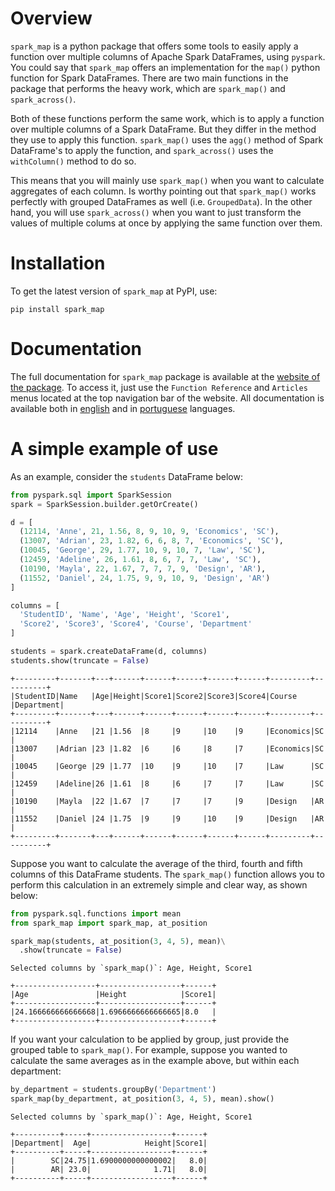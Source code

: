 
# Overview

`spark_map` is a python package that offers some tools to easily apply a function over multiple columns of Apache Spark DataFrames, using `pyspark`. You could say that `spark_map` offers an implementation for the `map()` python function for Spark DataFrames. There are two main functions in the package that performs the heavy work, which are `spark_map()` and `spark_across()`.

Both of these functions perform the same work, which is to apply a function over multiple columns of a Spark DataFrame. But they differ in the method they use to apply this function. `spark_map()` uses the `agg()` method of Spark DataFrame's to apply the function, and `spark_across()` uses the `withColumn()` method to do so.

This means that you will mainly use `spark_map()` when you want to calculate aggregates of each column. Is worthy pointing out that `spark_map()` works perfectly with grouped DataFrames as well (i.e. `GroupedData`). In the other hand, you will use `spark_across()` when you want to just transform the values of multiple colums at once by applying the same function over them.

# Installation

To get the latest version of `spark_map` at PyPI, use:

```
pip install spark_map
```

# Documentation

The full documentation for `spark_map` package is available at the [website of the package](https://pedropark99.github.io/spark_map/). To access it, just use the `Function Reference` and `Articles` menus located at the top navigation bar of the website. All documentation is available both in [english](https://pedropark99.github.io/spark_map/reference-en.html) and in [portuguese](https://pedropark99.github.io/spark_map/reference-ptbr.html) languages.



# A simple example of use

As an example, consider the `students` DataFrame below:

```python
from pyspark.sql import SparkSession
spark = SparkSession.builder.getOrCreate()

d = [
  (12114, 'Anne', 21, 1.56, 8, 9, 10, 9, 'Economics', 'SC'),
  (13007, 'Adrian', 23, 1.82, 6, 6, 8, 7, 'Economics', 'SC'),
  (10045, 'George', 29, 1.77, 10, 9, 10, 7, 'Law', 'SC'),
  (12459, 'Adeline', 26, 1.61, 8, 6, 7, 7, 'Law', 'SC'),
  (10190, 'Mayla', 22, 1.67, 7, 7, 7, 9, 'Design', 'AR'),
  (11552, 'Daniel', 24, 1.75, 9, 9, 10, 9, 'Design', 'AR')
]

columns = [
  'StudentID', 'Name', 'Age', 'Height', 'Score1',
  'Score2', 'Score3', 'Score4', 'Course', 'Department'
]

students = spark.createDataFrame(d, columns)
students.show(truncate = False)
```

```
+---------+-------+---+------+------+------+------+------+---------+----------+
|StudentID|Name   |Age|Height|Score1|Score2|Score3|Score4|Course   |Department|
+---------+-------+---+------+------+------+------+------+---------+----------+
|12114    |Anne   |21 |1.56  |8     |9     |10    |9     |Economics|SC        |
|13007    |Adrian |23 |1.82  |6     |6     |8     |7     |Economics|SC        |
|10045    |George |29 |1.77  |10    |9     |10    |7     |Law      |SC        |
|12459    |Adeline|26 |1.61  |8     |6     |7     |7     |Law      |SC        |
|10190    |Mayla  |22 |1.67  |7     |7     |7     |9     |Design   |AR        |
|11552    |Daniel |24 |1.75  |9     |9     |10    |9     |Design   |AR        |
+---------+-------+---+------+------+------+------+------+---------+----------+
```

Suppose you want to calculate the average of the third, fourth and fifth columns of this DataFrame students. The `spark_map()` function allows you to perform this calculation in an extremely simple and clear way, as shown below:

```python
from pyspark.sql.functions import mean
from spark_map import spark_map, at_position

spark_map(students, at_position(3, 4, 5), mean)\
  .show(truncate = False)
```

```
Selected columns by `spark_map()`: Age, Height, Score1

+------------------+------------------+------+
|Age               |Height            |Score1|
+------------------+------------------+------+
|24.166666666666668|1.6966666666666665|8.0   |
+------------------+------------------+------+
```


If you want your calculation to be applied by group, just provide the grouped table to `spark_map()`. For example, suppose you wanted to calculate the same averages as in the example above, but within each department:

```python
by_department = students.groupBy('Department')
spark_map(by_department, at_position(3, 4, 5), mean).show()
```

```
Selected columns by `spark_map()`: Age, Height, Score1

+----------+-----+------------------+------+
|Department|  Age|            Height|Score1|
+----------+-----+------------------+------+
|        SC|24.75|1.6900000000000002|   8.0|
|        AR| 23.0|              1.71|   8.0|
+----------+-----+------------------+------+
```



